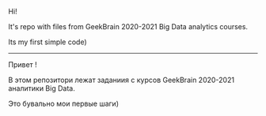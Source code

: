 Hi! 

It's repo with files from GeekBrain 2020-2021 Big Data analytics courses. 

Its my first simple code)

<hr>

Привет !

В этом репозитори лежат заданиия с курсов GeekBrain 2020-2021 аналитики Big Data.

Это бувально мои первые шаги) 

